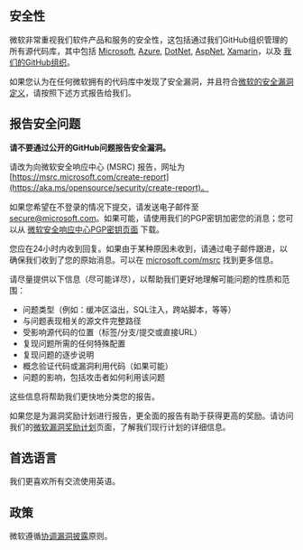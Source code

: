 <!-- BEGIN MICROSOFT SECURITY.MD V0.0.7 BLOCK -->

## 安全性

微软非常重视我们软件产品和服务的安全性，这包括通过我们GitHub组织管理的所有源代码库，其中包括 [Microsoft](https://github.com/Microsoft), [Azure](https://github.com/Azure), [DotNet](https://github.com/dotnet), [AspNet](https://github.com/aspnet), [Xamarin](https://github.com/xamarin)，以及 [我们的GitHub组织](https://opensource.microsoft.com/)。

如果您认为在任何微软拥有的代码库中发现了安全漏洞，并且符合[微软的安全漏洞定义](https://aka.ms/opensource/security/definition)，请按照下述方式报告给我们。

## 报告安全问题

**请不要通过公开的GitHub问题报告安全漏洞。**

请改为向微软安全响应中心 (MSRC) 报告，网址为[https://msrc.microsoft.com/create-report](https://aka.ms/opensource/security/create-report)。

如果您希望在不登录的情况下提交，请发送电子邮件至 [secure@microsoft.com](mailto:secure@microsoft.com)。如果可能，请使用我们的PGP密钥加密您的消息；您可以从 [微软安全响应中心PGP密钥页面](https://aka.ms/opensource/security/pgpkey) 下载。

您应在24小时内收到回复。如果由于某种原因未收到，请通过电子邮件跟进，以确保我们收到了您的原始消息。可以在 [microsoft.com/msrc](https://aka.ms/opensource/security/msrc) 找到更多信息。

请尽量提供以下信息（尽可能详尽），以帮助我们更好地理解可能问题的性质和范围：

  * 问题类型（例如：缓冲区溢出，SQL注入，跨站脚本，等等）
  * 与问题表现相关的源文件完整路径
  * 受影响源代码的位置（标签/分支/提交或直接URL）
  * 复现问题所需的任何特殊配置
  * 复现问题的逐步说明
  * 概念验证代码或漏洞利用代码（如果可能）
  * 问题的影响，包括攻击者如何利用该问题

这些信息将帮助我们更快地分类您的报告。

如果您是为漏洞奖励计划进行报告，更全面的报告有助于获得更高的奖励。请访问我们的[微软漏洞奖励计划](https://aka.ms/opensource/security/bounty)页面，了解我们现行计划的详细信息。

## 首选语言

我们更喜欢所有交流使用英语。

## 政策

微软遵循[协调漏洞披露](https://aka.ms/opensource/security/cvd)原则。

<!-- END MICROSOFT SECURITY.MD BLOCK -->